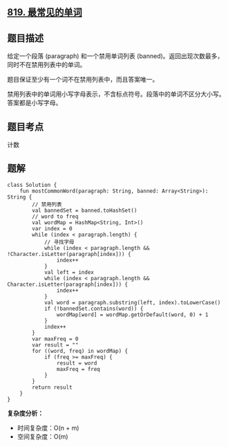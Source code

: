 ## [819. 最常见的单词](https://leetcode.cn/problems/most-common-word/description/)

## 题目描述

给定一个段落 (paragraph) 和一个禁用单词列表 (banned)。返回出现次数最多，同时不在禁用列表中的单词。

题目保证至少有一个词不在禁用列表中，而且答案唯一。

禁用列表中的单词用小写字母表示，不含标点符号。段落中的单词不区分大小写。答案都是小写字母。

## 题目考点

计数

## 题解
 
```
class Solution {
    fun mostCommonWord(paragraph: String, banned: Array<String>): String {
        // 禁用列表
        val bannedSet = banned.toHashSet()
        // word to freq
        val wordMap = HashMap<String, Int>()
        var index = 0
        while (index < paragraph.length) {
            // 寻找字母
            while (index < paragraph.length && !Character.isLetter(paragraph[index])) {
                index++
            }
            val left = index
            while (index < paragraph.length && Character.isLetter(paragraph[index])) {
                index++
            }
            val word = paragraph.substring(left, index).toLowerCase()
            if (!bannedSet.contains(word)) {
                wordMap[word] = wordMap.getOrDefault(word, 0) + 1
            }
            index++
        }
        var maxFreq = 0
        var result = ""
        for ((word, freq) in wordMap) {
            if (freq >= maxFreq) {
                result = word
                maxFreq = freq
            }
        }
        return result
    }
}
```

**复杂度分析：**

- 时间复杂度：O(n + m)
- 空间复杂度：O(m) 
